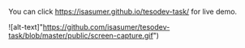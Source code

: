 You can click https://isasumer.github.io/tesodev-task/ for live demo.

![alt-text]"https://github.com/isasumer/tesodev-task/blob/master/public/screen-capture.gif")
